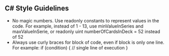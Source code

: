 ## C# Style Guidelines

- No magic numbers. Use readonly constants to represent values in the code. For example, instead of 1 - 13, use minValueInSeries and maxValueInSerie, or readonly uint numberOfCardsInDeck = 52 instead of 52
- Always use curly braces for block of code, even if block is only one line. For example:
if (condition)
{
    // single line of execution
}